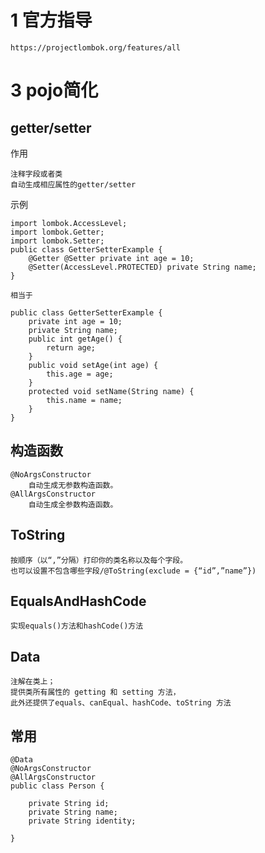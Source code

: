 

# 1 官方指导

    https://projectlombok.org/features/all


# 3 pojo简化


##  getter/setter

作用

    注释字段或者类
    自动生成相应属性的getter/setter

示例

    import lombok.AccessLevel;
    import lombok.Getter;
    import lombok.Setter;
    public class GetterSetterExample {
        @Getter @Setter private int age = 10;
        @Setter(AccessLevel.PROTECTED) private String name;
    }

    相当于

    public class GetterSetterExample {
        private int age = 10;
        private String name;
        public int getAge() {
            return age;
        }
        public void setAge(int age) {
            this.age = age;
        }
        protected void setName(String name) {
            this.name = name;
        }
    }


## 构造函数

    @NoArgsConstructor
        自动生成无参数构造函数。
    @AllArgsConstructor
        自动生成全参数构造函数。    
    
## ToString  
  
    按顺序（以“,”分隔）打印你的类名称以及每个字段。
    也可以设置不包含哪些字段/@ToString(exclude = {“id”,”name”})


## EqualsAndHashCode

    实现equals()方法和hashCode()方法
    
    
## Data

    注解在类上；
    提供类所有属性的 getting 和 setting 方法，
    此外还提供了equals、canEqual、hashCode、toString 方法

## 常用


    @Data
    @NoArgsConstructor
    @AllArgsConstructor
    public class Person {
    
        private String id;
        private String name;
        private String identity;
            
    }


  